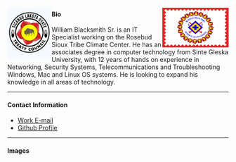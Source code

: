 <img src="/assets/img/RST Flag.png" align="right" width="30%">  <img src="/assets/img/Treaty Logo.jpg" align="left" width="20%"> 

#### Bio

William Blacksmith Sr. is an IT Specialist working on the Rosebud Sioux Tribe Climate Center. He has an associates degree in computer technology from Sinte Gleska University, with 12 years of hands on experience in Networking, Security Systems, Telecommunications and Troubleshooting Windows, Mac and Linux OS systems. He is looking to expand his knowledge in all areas of technology. 

---

#### Contact Information

* [Work E-mail](Wblacksmith@rst-nsn.gov)
* [Github Profile](WilliamBlacksmith.github.io)

---

#### Images 
